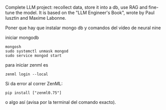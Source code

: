 Complete LLM project: recollect data, store it into a db, use RAG and fine-tune the model. It is based on the "LLM Engineer's Book", wrote by Paul Iusztin and Maxime Labonne.

Poner que hay que instalar mongo db y comandos del vídeo de neural nine

iniciar mongodb

    mongosh
    sudo systemctl unmask mongod
    sudo service mongod start


para iniciar zenml es

    zenml login --local

Si da error al correr ZenML:
    
    pip install ["zenml0.75"]

o algo así (avisa por la terminal del comando exacto).

